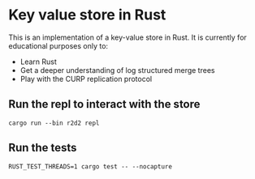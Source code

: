 # Key value store in Rust

This is an implementation of a key-value store in Rust.
It is currently for educational purposes only to:

* Learn Rust
* Get a deeper understanding of log structured merge trees
* Play with the CURP replication protocol

## Run the repl to interact with the store

```
cargo run --bin r2d2 repl
```

## Run the tests

```
RUST_TEST_THREADS=1 cargo test -- --nocapture
```
